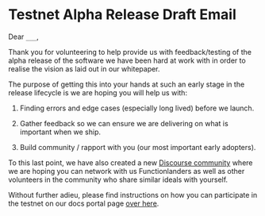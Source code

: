 # Testnet Alpha Release Draft Email

Dear `___`,

Thank you for volunteering to help provide us with feedback/testing of the alpha release of the software we have been hard at work with in order to realise the vision as laid out in our whitepaper.

The purpose of getting this into your hands at such an early stage in the release lifecycle is we are hoping you will help us with:

1.  Finding errors and edge cases (especially long lived) before we launch.

2.  Gather feedback so we can ensure we are delivering on what is important when we ship.

3.  Build community / rapport with you (our most important early adopters).

To this last point, we have also created a new [Discourse community](https://community.fx.land) where we are hoping you can network with us Functionlanders as well as other volunteers in the community who share similar ideals with yourself.

Without further adieu, please find instructions on how you can participate in the testnet on our docs portal page [over here](https://docs.fx.land/release/testnet_alpha).
